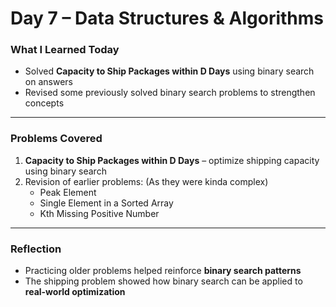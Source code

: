 # Day 7 – Data Structures & Algorithms  

###  What I Learned Today  
- Solved **Capacity to Ship Packages within D Days** using binary search on answers  
- Revised some previously solved binary search problems to strengthen concepts  

---

###  Problems Covered  
1. **Capacity to Ship Packages within D Days** – optimize shipping capacity using binary search  
2. Revision of earlier problems:  (As they were kinda complex)
   - Peak Element  
   - Single Element in a Sorted Array  
   - Kth Missing Positive Number  

---

###  Reflection  
- Practicing older problems helped reinforce **binary search patterns**  
- The shipping problem showed how binary search can be applied to **real-world optimization**  

